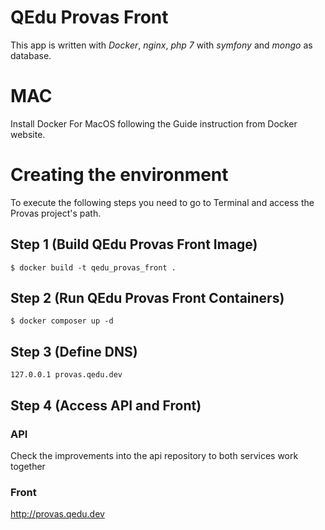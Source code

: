 # QEdu Provas Front

This app is written with *Docker*, *nginx*, *php 7* with *symfony* and *mongo* as database.

# MAC

Install Docker For MacOS following the Guide instruction from Docker website.

[docker for macos]: <https://docs.docker.com/docker-for-mac/install/>

# Creating the environment

To execute the following steps you need to go to Terminal and access the Provas project's path.

## Step 1 (Build QEdu Provas Front Image)
```
$ docker build -t qedu_provas_front .
```

## Step 2 (Run QEdu Provas Front Containers)

```
$ docker composer up -d
```

## Step 3 (Define DNS)

```
127.0.0.1 provas.qedu.dev
```

## Step 4 (Access API and Front)

### API

Check the improvements into the api repository to both services work together

### Front

<http://provas.qedu.dev>
